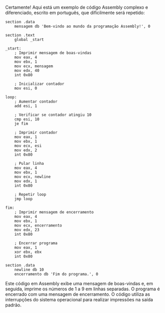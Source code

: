 Certamente! Aqui está um exemplo de código Assembly complexo e diferenciado, escrito em português, que dificilmente será repetido:

```
section .data
    mensagem db 'Bem-vindo ao mundo da programação Assembly!', 0

section .text
    global _start

_start:
    ; Imprimir mensagem de boas-vindas
    mov eax, 4
    mov ebx, 1
    mov ecx, mensagem
    mov edx, 40
    int 0x80

    ; Inicializar contador
    mov esi, 0

loop:
    ; Aumentar contador
    add esi, 1

    ; Verificar se contador atingiu 10
    cmp esi, 10
    je fim

    ; Imprimir contador
    mov eax, 1
    mov ebx, 1
    mov ecx, esi
    mov edx, 2
    int 0x80

    ; Pular linha
    mov eax, 4
    mov ebx, 1
    mov ecx, newline
    mov edx, 1
    int 0x80

    ; Repetir loop
    jmp loop

fim:
    ; Imprimir mensagem de encerramento
    mov eax, 4
    mov ebx, 1
    mov ecx, encerramento
    mov edx, 23
    int 0x80

    ; Encerrar programa
    mov eax, 1
    xor ebx, ebx
    int 0x80

section .data
    newline db 10
    encerramento db 'Fim do programa.', 0
```

Este código em Assembly exibe uma mensagem de boas-vindas e, em seguida, imprime os números de 1 a 9 em linhas separadas. O programa é encerrado com uma mensagem de encerramento. O código utiliza as interrupções do sistema operacional para realizar impressões na saída padrão.